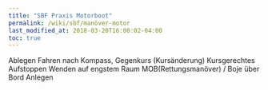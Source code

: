 ```yaml
---
title: "SBF Praxis Motorboot"
permalink: /wiki/sbf/manöver-motor
last_modified_at: 2018-03-20T16:00:02-04:00
toc: true
---
```


Ablegen
Fahren nach Kompass, Gegenkurs (Kursänderung)
Kursgerechtes Aufstoppen
Wenden auf engstem Raum
MOB(Rettungsmanöver) / Boje über Bord
Anlegen
